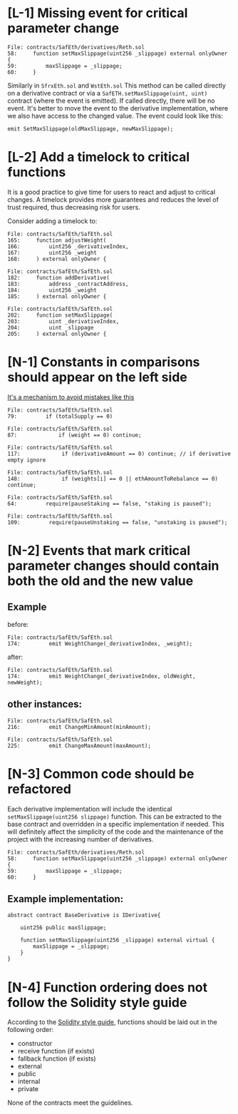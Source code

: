 [L-1] Missing event for critical parameter change
===
```solidity
File: contracts/SafEth/derivatives/Reth.sol
58:     function setMaxSlippage(uint256 _slippage) external onlyOwner {
59:         maxSlippage = _slippage;
60:     }
```
Similarly in `SfrxEth.sol` and `WstEth.sol`
This method can be called directly on a derivative contract or via a `SafETH.setMaxSlippage(uint, uint)` contract (where the event is emitted). 
If called directly, there will be no event. 
It's better to move the event to the derivative implementation, where we also have access to the changed value. 
The event could look like this:
```solidity
emit SetMaxSlippage(oldMaxSlippage, newMaxSlippage);
```
[L-2] Add a timelock to critical functions
===
It is a good practice to give time for users to react and adjust to critical changes. A timelock provides more guarantees and reduces the level of trust required, thus decreasing risk for users.

Consider adding a timelock to:
```solidity
File: contracts/SafEth/SafEth.sol
165:     function adjustWeight(
166:         uint256 _derivativeIndex,
167:         uint256 _weight
168:     ) external onlyOwner {
```
```solidity
File: contracts/SafEth/SafEth.sol
182:     function addDerivative(
183:         address _contractAddress,
184:         uint256 _weight
185:     ) external onlyOwner {
```
```solidity
File: contracts/SafEth/SafEth.sol
202:     function setMaxSlippage(
203:         uint _derivativeIndex,
204:         uint _slippage
205:     ) external onlyOwner {
```

[N-1] Constants in comparisons should appear on the left side
===

[It's a mechanism to avoid mistakes like this](https://stackoverflow.com/a/370373)

```solidity
File: contracts/SafEth/SafEth.sol
79:         if (totalSupply == 0)
```
```solidity
File: contracts/SafEth/SafEth.sol
87:             if (weight == 0) continue;
```
```solidity
File: contracts/SafEth/SafEth.sol
117:             if (derivativeAmount == 0) continue; // if derivative empty ignore
```
```solidity
File: contracts/SafEth/SafEth.sol
148:             if (weights[i] == 0 || ethAmountToRebalance == 0) continue;
```
```solidity
File: contracts/SafEth/SafEth.sol
64:         require(pauseStaking == false, "staking is paused");
```
```solidity
File: contracts/SafEth/SafEth.sol
109:         require(pauseUnstaking == false, "unstaking is paused");
```
[N-2] Events that mark critical parameter changes should contain both the old and the new value
===
Example
---
before:
```solidity
File: contracts/SafEth/SafEth.sol
174:         emit WeightChange(_derivativeIndex, _weight);
```
after:
```solidity
File: contracts/SafEth/SafEth.sol
174:         emit WeightChange(_derivativeIndex, oldWeight, newWeight);
```
other instances:
----
```solidity
File: contracts/SafEth/SafEth.sol
216:         emit ChangeMinAmount(minAmount);
```
```solidity
File: contracts/SafEth/SafEth.sol
225:         emit ChangeMaxAmount(maxAmount);
```

[N-3] Common code should be refactored
===
Each derivative implementation will include the identical `setMaxSlippage(uint256 slippage)` function. This can be extracted to the base contract and overridden in a specific implementation if needed. This will definitely affect the simplicity of the code and the maintenance of the project with the increasing number of derivatives.
```solidity
File: contracts/SafEth/derivatives/Reth.sol
58:     function setMaxSlippage(uint256 _slippage) external onlyOwner {
59:         maxSlippage = _slippage;
60:     }
```
Example implementation:
---
```solidity
abstract contract BaseDerivative is IDerivative{

    uint256 public maxSlippage;
    
    function setMaxSlippage(uint256 _slippage) external virtual {
        maxSlippage = _slippage;
    }
}
```
[N-4] Function ordering does not follow the Solidity style guide
===
According to the [Solidity style guide](https://docs.soliditylang.org/en/v0.8.13/style-guide.html#order-of-functions), functions should be laid out in the following order:

* constructor
* receive function (if exists)
* fallback function (if exists)
* external
* public
* internal
* private

None of the contracts meet the guidelines.